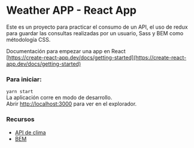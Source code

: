 # Weather APP - React App

Este es un proyecto para practicar el consumo de un API, el uso de redux para guardar las consultas realizadas por un usuario, Sass y BEM como métodología CSS.

Documentación para empezar una app en React\
[https://create-react-app.dev/docs/getting-started](https://create-react-app.dev/docs/getting-started)

### Para iniciar:
`yarn start`\
La aplicación corre en modo de desarrollo.\
Abrir [http://localhost:3000](http://localhost:3000) para ver en el explorador.

### Recursos

- [API de clima](https://openweathermap.org/api)
- [BEM](http://getbem.com/introduction/)
